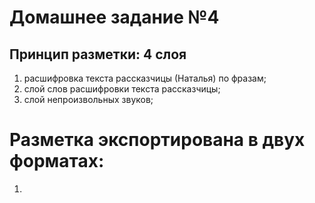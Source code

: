 # Домашнее задание №4
## Принцип разметки: 4 слоя
1. расшифровка текста рассказчицы (Наталья) по фразам;
2. слой слов расшифровки текста рассказчицы;
3. слой непроизвольных звуков;


# Разметка экспортирована в двух форматах:
1. 


